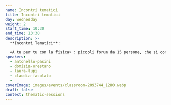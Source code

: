 ```yaml
---
name: Incontri tematici
title: Incontri tematici
day: wednesday
weight: 2
start_time: 10:30
end_time: 13:30
description: >-
  **Incontri Tematici**: 

  «A tu per tu con la fisica» : piccoli forum da 15 persone, che si confrontano con uno o più ricercatori per scoprire gli aspetti più affascinanti dei loro campi di ricerca. Un’occasione preziosa per conoscere nel dettaglio quale sia il mestiere del fisico.
speakers:
  - antonello-pasini
  - domizia-orestano
  - laura-lupi
  - claudia-fasolato
  - 
coverImage: images/events/classroom-2093744_1280.webp
draft: false
context: thematic-sessions
---
```


